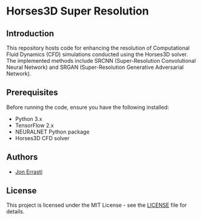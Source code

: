 # Horses3D Super Resolution

## Introduction

This repository hosts code for enhancing the resolution of Computational Fluid Dynamics (CFD) simulations conducted using the Horses3D solver. The implemented methods include SRCNN (Super-Resolution Convolutional Neural Network) and SRGAN (Super-Resolution Generative Adversarial Network).

## Prerequisites

Before running the code, ensure you have the following installed:

- Python 3.x
- TensorFlow 2.x
- NEURALNET Python package
- Horses3D CFD solver

## Authors

- [Jon Errasti](https://github.com/errasti13)

## License

This project is licensed under the MIT License - see the [LICENSE](LICENSE) file for details.

   


